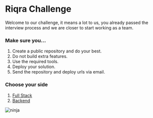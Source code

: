 # Riqra Challenge

Welcome to our challenge, it means a lot to us, you already passed the interview process and we are closer to start working as a team.

### Make sure you...

1. Create a public repository and do your best.
2. Do not build extra features.
3. Use the required tools.
4. Deploy your solution.
5. Send the repository and deploy urls via email.

### Choose your side

1. [Full Stack](https://github.com/riqra/riqra-challenge/blob/master/full-stack.md)
2. [Backend](https://github.com/riqra/riqra-challenge/blob/master/backend.md)

![ninja](https://user-images.githubusercontent.com/5007653/65284118-470b9300-dafe-11e9-8622-e90c12bf696e.png)
